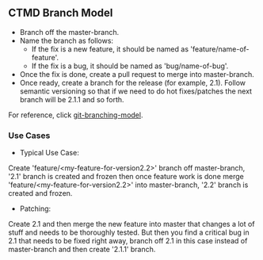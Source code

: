 ## CTMD Branch Model

* Branch off the master-branch.
* Name the branch as follows:
	* If the fix is a new feature, it should be named as 'feature/name-of-feature'.
	* If the fix is a bug, it should be named as 'bug/name-of-bug'.
* Once the fix is done, create a pull request to merge into master-branch.
* Once ready, create a branch for the release (for example, 2.1). Follow semantic versioning so that if we need to do hot fixes/patches the next branch will be 2.1.1 and so forth.

For reference, click [git-branching-model](https://nvie.com/posts/a-successful-git-branching-model/).

### Use Cases

* Typical Use Case:

Create 'feature/<my-feature-for-version2.2>' branch off master-branch, '2.1' branch is created and frozen then once feature work is done merge 'feature/<my-feature-for-version2.2>' into master-branch, '2.2' branch is created and frozen.

* Patching:

Create 2.1 and then merge the new feature into master that changes a lot of stuff and needs to be thoroughly tested. But then you find a critical bug in 2.1 that needs to be fixed right away, branch off 2.1 in this case instead of master-branch and then create '2.1.1' branch.
